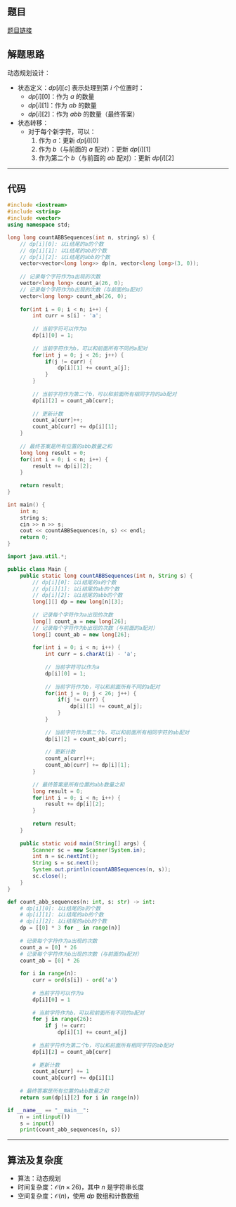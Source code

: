 ## 题目
[题目链接](https://www.nowcoder.com/practice/0a8bbf8b9b5b4280957849ef4f240f07?tpId=308&tqId=1831946&sourceUrl=/exam/oj&channenl=wgithub&fromPut=wgithub)

## 解题思路

动态规划设计：
   - 状态定义：$dp[i][c]$ 表示处理到第 $i$ 个位置时：
     - $dp[i][0]$：作为 $a$ 的数量
     - $dp[i][1]$：作为 $ab$ 的数量
     - $dp[i][2]$：作为 $abb$ 的数量（最终答案）
   - 状态转移：
     - 对于每个新字符，可以：
       1. 作为 $a$：更新 $dp[i][0]$
       2. 作为 $b$（与前面的 $a$ 配对）：更新 $dp[i][1]$
       3. 作为第二个 $b$（与前面的 $ab$ 配对）：更新 $dp[i][2]$

---

## 代码

```c++ []
#include <iostream>
#include <string>
#include <vector>
using namespace std;

long long countABBSequences(int n, string& s) {
    // dp[i][0]: 以i结尾的a的个数
    // dp[i][1]: 以i结尾的ab的个数
    // dp[i][2]: 以i结尾的abb的个数
    vector<vector<long long>> dp(n, vector<long long>(3, 0));
    
    // 记录每个字符作为a出现的次数
    vector<long long> count_a(26, 0);
    // 记录每个字符作为b出现的次数（与前面的a配对）
    vector<long long> count_ab(26, 0);
    
    for(int i = 0; i < n; i++) {
        int curr = s[i] - 'a';
        
        // 当前字符可以作为a
        dp[i][0] = 1;
        
        // 当前字符作为b，可以和前面所有不同的a配对
        for(int j = 0; j < 26; j++) {
            if(j != curr) {
                dp[i][1] += count_a[j];
            }
        }
        
        // 当前字符作为第二个b，可以和前面所有相同字符的ab配对
        dp[i][2] = count_ab[curr];
        
        // 更新计数
        count_a[curr]++;
        count_ab[curr] += dp[i][1];
    }
    
    // 最终答案是所有位置的abb数量之和
    long long result = 0;
    for(int i = 0; i < n; i++) {
        result += dp[i][2];
    }
    
    return result;
}

int main() {
    int n;
    string s;
    cin >> n >> s;
    cout << countABBSequences(n, s) << endl;
    return 0;
}
```

```java []
import java.util.*;

public class Main {
    public static long countABBSequences(int n, String s) {
        // dp[i][0]: 以i结尾的a的个数
        // dp[i][1]: 以i结尾的ab的个数
        // dp[i][2]: 以i结尾的abb的个数
        long[][] dp = new long[n][3];
        
        // 记录每个字符作为a出现的次数
        long[] count_a = new long[26];
        // 记录每个字符作为b出现的次数（与前面的a配对）
        long[] count_ab = new long[26];
        
        for(int i = 0; i < n; i++) {
            int curr = s.charAt(i) - 'a';
            
            // 当前字符可以作为a
            dp[i][0] = 1;
            
            // 当前字符作为b，可以和前面所有不同的a配对
            for(int j = 0; j < 26; j++) {
                if(j != curr) {
                    dp[i][1] += count_a[j];
                }
            }
            
            // 当前字符作为第二个b，可以和前面所有相同字符的ab配对
            dp[i][2] = count_ab[curr];
            
            // 更新计数
            count_a[curr]++;
            count_ab[curr] += dp[i][1];
        }
        
        // 最终答案是所有位置的abb数量之和
        long result = 0;
        for(int i = 0; i < n; i++) {
            result += dp[i][2];
        }
        
        return result;
    }
    
    public static void main(String[] args) {
        Scanner sc = new Scanner(System.in);
        int n = sc.nextInt();
        String s = sc.next();
        System.out.println(countABBSequences(n, s));
        sc.close();
    }
}
```

```python []
def count_abb_sequences(n: int, s: str) -> int:
    # dp[i][0]: 以i结尾的a的个数
    # dp[i][1]: 以i结尾的ab的个数
    # dp[i][2]: 以i结尾的abb的个数
    dp = [[0] * 3 for _ in range(n)]
    
    # 记录每个字符作为a出现的次数
    count_a = [0] * 26
    # 记录每个字符作为b出现的次数（与前面的a配对）
    count_ab = [0] * 26
    
    for i in range(n):
        curr = ord(s[i]) - ord('a')
        
        # 当前字符可以作为a
        dp[i][0] = 1
        
        # 当前字符作为b，可以和前面所有不同的a配对
        for j in range(26):
            if j != curr:
                dp[i][1] += count_a[j]
        
        # 当前字符作为第二个b，可以和前面所有相同字符的ab配对
        dp[i][2] = count_ab[curr]
        
        # 更新计数
        count_a[curr] += 1
        count_ab[curr] += dp[i][1]
    
    # 最终答案是所有位置的abb数量之和
    return sum(dp[i][2] for i in range(n))

if __name__ == "__main__":
    n = int(input())
    s = input()
    print(count_abb_sequences(n, s))
```

---

## 算法及复杂度
- 算法：动态规划
- 时间复杂度：$\mathcal{O}(n \times 26)$，其中 $n$ 是字符串长度
- 空间复杂度：$\mathcal{O}(n)$，使用 $dp$ 数组和计数数组
